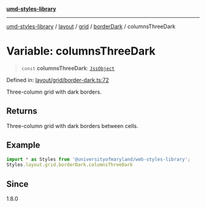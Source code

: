 [**umd-styles-library**](../../../../../../README.md)

***

[umd-styles-library](../../../../../../modules.md) / [layout](../../../../../README.md) / [grid](../../../README.md) / [borderDark](../README.md) / columnsThreeDark

# Variable: columnsThreeDark

> `const` **columnsThreeDark**: [`JssObject`](../../../../../../utilities/namespaces/transform/type-aliases/JssObject.md)

Defined in: [layout/grid/border-dark.ts:72](https://github.com/UMD-Digital/design-system/blob/2d95010ba8e3e1595ebab66599330577b600c5fb/packages/styles/source/layout/grid/border-dark.ts#L72)

Three-column grid with dark borders.

## Returns

Three-column grid with dark borders between cells.

## Example

```typescript
import * as Styles from '@universityofmaryland/web-styles-library';
Styles.layout.grid.borderDark.columnsThreeDark
```

## Since

1.8.0
